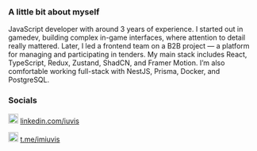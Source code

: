 ### A little bit about myself

JavaScript developer with around 3 years of experience. I started out in gamedev, building complex in-game interfaces, where attention to detail really mattered. Later, I led a frontend team on a B2B project — a platform for managing and participating in tenders. My main stack includes React, TypeScript, Redux, Zustand, ShadCN, and Framer Motion. I’m also comfortable working full-stack with NestJS, Prisma, Docker, and PostgreSQL. 

### Socials

<a href="https://cdnlogo.com/logo/linkedin-icon_39423.html"><img style="width:20px;" src="https://static.cdnlogo.com/logos/l/66/linkedin-icon.svg"></a> 
<a href="https://www.linkedin.com/in/iuvis/">linkedin.com/iuvis</a><br/>

<a href="https://cdnlogo.com/logo/telegram-2019_74881.html"><img style="width:20px;" src="https://static.cdnlogo.com/logos/t/57/telegram-2019.svg"></a>
<a href="https://t.me/imiuvis">t.me/imiuvis</a>
